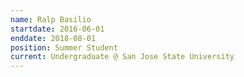 ```yaml
---
name: Ralp Basilio
startdate: 2016-06-01
enddate: 2018-08-01
position: Summer Student
current: Undergraduate @ San Jose State University
---
```

